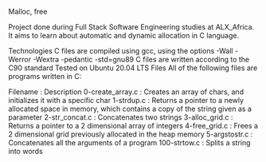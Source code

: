 Malloc, free

Project done during Full Stack Software Engineering studies at ALX_Africa. It aims to learn about automatic and dynamic allocation in C language.

Technologies
C files are compiled using gcc, using the options -Wall -Werror -Wextra -pedantic -std=gnu89
C files are written according to the C90 standard
Tested on Ubuntu 20.04 LTS
Files
All of the following files are programs written in C:

Filename    :   Description
0-create_array.c    :   Creates an array of chars, and initializes it with a specific char
1-strdup.c  :   Returns a pointer to a newly allocated space in memory, which contains a copy of the string given as a parameter
2-str_concat.c  :   Concatenates two strings
3-alloc_grid.c  :   Returns a pointer to a 2 dimensional array of integers
4-free_grid.c   :   Frees a 2 dimensional grid previously allocated in the heap memory
5-argstostr.c   :   Concatenates all the arguments of a program
100-strtow.c    :   Splits a string into words